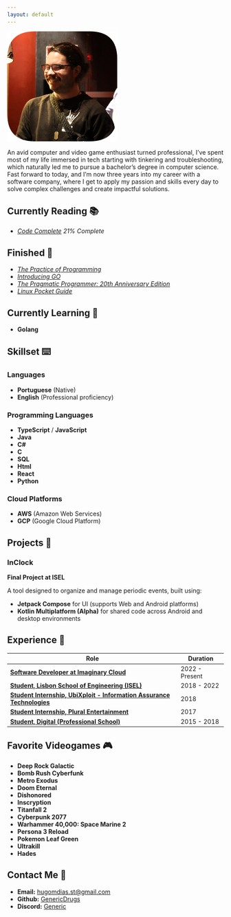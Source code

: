 ```yaml
---
layout: default
---
```

![Myself](/assets/me.png)

An avid computer and video game enthusiast turned professional,
 I’ve spent most of my life immersed in tech starting with tinkering and troubleshooting,
  which naturally led me to pursue a bachelor’s degree in computer science. Fast forward to today,
   and I’m now three years into my career with a software company,
    where I get to apply my passion and skills every day to solve complex challenges and create impactful solutions.


## Currently Reading 📚
- [*Code Complete*](https://en.wikipedia.org/wiki/Code_Complete) *21% Complete*
## Finished 📕
- [*The Practice of Programming*](https://en.wikipedia.org/wiki/The_Practice_of_Programming)
- [*Introducing GO*](https://www.oreilly.com/library/view/introducing-go/9781491941997/)
- [*The Pragmatic Programmer: 20th Anniversary Edition*](https://pragprog.com/titles/tpp20/the-pragmatic-programmer-20th-anniversary-edition/)
- [*Linux Pocket Guide*](https://linuxpocketguide.com/)

## Currently Learning 🧠
- **Golang**

## Skillset ⌨️

### Languages
- **Portuguese** (Native)
- **English** (Professional proficiency)

### Programming Languages
- **TypeScript** / **JavaScript**
- **Java**
- **C#**
- **C**
- **SQL**
- **Html**
- **React**
- **Python**

### Cloud Platforms
- **AWS** (Amazon Web Services)
- **GCP** (Google Cloud Platform)

## Projects 💽

### InClock
**Final Project at ISEL**

A tool designed to organize and manage periodic events, built using:
  - **Jetpack Compose** for UI (supports Web and Android platforms)
  - **Kotlin Multiplatform (Alpha)** for shared code across Android and desktop environments

## Experience 💼

| Role                                                                                                | Duration       |
| --------------------------------------------------------------------------------------------------- | -------------- |
| [**Software Developer at Imaginary Cloud**](https://www.imaginarycloud.com/)                        | 2022 - Present |
| [**Student, Lisbon School of Engineering (ISEL)**](https://www.isel.pt/)                            | 2018 - 2022    |
| [**Student Internship, UbiXploit - Information Assurance Technologies**](https://www.ubixploit.pt/) | 2018           |
| [**Student Internship, Plural Entertainment**](https://pluralentertainment.com/en/)                 | 2017           |
| [**Student, Digital (Professional School)**](https://escoladigital.com/)                            | 2015 - 2018    |

## Favorite Videogames 🎮

- **Deep Rock Galactic**
- **Bomb Rush Cyberfunk**
- **Metro Exodus**
- **Doom Eternal**
- **Dishonored**
- **Inscryption**
- **Titanfall 2**
- **Cyberpunk 2077**
- **Warhammer 40,000: Space Marine 2**
- **Persona 3 Reload**
- **Pokemon Leaf Green**
- **Ultrakill**
- **Hades**

## Contact Me 🔗

- **Email:** [hugomdias.st@gmail.com](mailto:hugomdias.st@gmail.com)
- **Github:** [GenericDrugs](https://github.com/GenericDrugs)
- **Discord:** [Generic](https://discord.com/users/187105028513857536)

